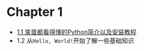 # Chapter 1

* [1.1 笨蛋都看得懂的Python简介以及安装教程](https://github.com/Littleshrimp07/Python_Littlebox/blob/main/1.1.md#11-%E7%AC%A8%E8%9B%8B%E9%83%BD%E7%9C%8B%E5%BE%97%E6%87%82%E7%9A%84python%E7%AE%80%E4%BB%8B%E4%BB%A5%E5%8F%8A%E5%AE%89%E8%A3%85%E6%95%99%E7%A8%8B)
* 1.2 从`Hello, World!`开始了解一些基础知识
